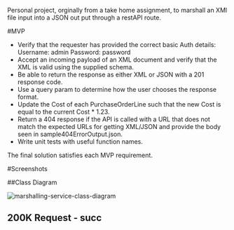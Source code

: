 Personal project, orginally from a take home assignment, to marshall an XMl file input into a JSON out put through a restAPI route.

#MVP
- Verify that the requester has provided the correct basic Auth details:
  Username: admin
  Password: password
- Accept an incoming payload of an XML document and verify that the XML is valid using the supplied schema.
- Be able to return the response as either XML or JSON with a 201 response code.
- Use a query param to determine how the user chooses the response format.
- Update the Cost of each PurchaseOrderLine such that the new Cost is equal to the current Cost * 1.23.
- Return a 404 response if the API is called with a URL that does not match the expected URLs for getting XML/JSON and provide the body seen in sample404ErrorOutput.json.
- Write unit tests with useful function names.

The final solution satisfies each MVP requirement.

#Screenshots

##Class Diagram

![marshalling-service-class-diagram](https://user-images.githubusercontent.com/48687748/150876883-9363861f-e560-45cf-864e-0c53b7cd455c.png)

## 200K Request - succ

